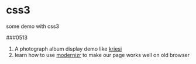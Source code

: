 css3
====

some demo with css3

###0513
1.	A photograph album display demo like [kriesi](www.kriesi.at)
2.	learn how to use [modernizr](modernizr.com) to make our page works well on old browser
